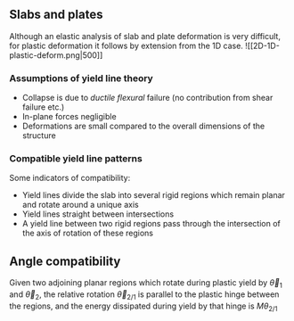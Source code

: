 ## Slabs and plates
Although an elastic analysis of slab and plate deformation is very difficult, for plastic deformation it follows by extension from the 1D case.
![[2D-1D-plastic-deform.png|500]]

### Assumptions of yield line theory
- Collapse is due to *ductile flexural* failure (no contribution from shear failure etc.)
- In-plane forces negligible 
- Deformations are small compared to the overall dimensions of the structure

### Compatible yield line patterns
Some indicators of compatibility:
- Yield lines divide the slab into several rigid regions which remain planar and rotate around a unique axis
- Yield lines straight between intersections
- A yield line between two rigid regions pass through the intersection of the axis of rotation of these regions

## Angle compatibility
Given two adjoining planar regions which rotate during plastic yield by $\vec{\theta}_{1}$ and $\vec{\theta}_{2}$, the relative rotation $\vec{\theta}_{2 /1}$ is parallel to the plastic hinge between the regions, and the energy dissipated during yield by that hinge is $M\theta_{2 /1}$ 
